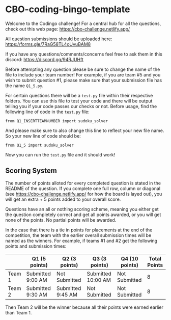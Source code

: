 # CBO-coding-bingo-template
Welcome to the Codingo challenge! For a central hub for all the questions, check out this web page: https://cbo-challenge.netlify.app/

All question submissions should be uploaded here: https://forms.gle/7RaG58TL4oUvuBAM8

If you have any questions/comments/concerns feel free to ask them in this discord: https://discord.gg/94RJUHft

Before attempting any question please be sure to change the name of the file to include your team number! For example, if you are team #5 and you wish to submit question #1, please make sure that your submission file has the name `Q1_5.py`.

For certain questions there will be a `test.py` file within their respective folders. You can use this file to test your code and there will be output telling you if your code passes our checks or not. Before usage, find the following line of code in the `test.py` file:

```
from Q1_INSERTTEAMNUMBER import sudoku_solver
```

And please make sure to also change this line to reflect your new file name. So your new line of code should be:

```
from Q1_5 import sudoku_solver
```

Now you can run the `test.py` file and it should work!

## Scoring System

The number of points alloted for every completed question is stated in the README of the question. If you complete one full row, column or diagonal (see https://cbo-challenge.netlify.app/ for how the board is layed out), you will get an extra + 5 points added to your overall score.

Questions have an all or nothing scoring scheme, meaning you either get the question completely correct and get all points awarded, or you will get none of the points. No partial points will be awarded.

In the case that there is a tie in points for placements at the end of the competition, the team with the earlier overall submission times will be named as the winners. For example, if teams #1 and #2 get the following points and submission times:

|        | Q1 (5 points)     | Q2 (3 points)     | Q3 (3 points)      | Q4 (10 points) | Total Points |
|--------|-------------------|-------------------|--------------------|----------------|--------------|
| Team 1 | Submitted 9:00 AM | Not Submitted     | Submitted 10:00 AM | Not Submitted  | 8            |
| Team 2 | Submitted 9:30 AM | Submitted 9:45 AM | Not Submitted      | Not Submitted  | 8            |

Then Team 2 will be the winner because all their points were earned earlier than Team 1.
